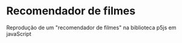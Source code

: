 # Recomendador de filmes 
Reprodução de um "recomendador de filmes" na biblioteca p5js em javaScript 
